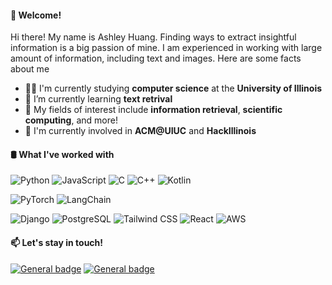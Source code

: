 #### 👋 Welcome!

Hi there! My name is Ashley Huang. Finding ways to extract insightful information is a big passion of mine. I am experienced in working with large amount of information, including text and images. Here are some facts about me

- 👩‍🎓 I'm currently studying **computer science** at the **University of Illinois**
- 🌱 I’m currently learning **text retrival**
- 🔨 My fields of interest include **information retrieval**, **scientific computing**, and more!
- 🧪 I'm currently involved in **ACM@UIUC** and **HackIllinois**

#### 🛢 What I've worked with
![Python](https://img.shields.io/badge/Python-3776AB?style=flat-square&logo=python&logoColor=white)
![JavaScript](https://img.shields.io/badge/JavaScript-F7DF1E?style=flat-square&logo=javascript&logoColor=black)
![C](https://img.shields.io/badge/C-A8B9CC?&style=flat-square&logo=c&logoColor=white)
![C++](https://img.shields.io/badge/C%2B%2B-00599C?style=flat-square&logo=c%2B%2B&logoColor=white)
![Kotlin](https://img.shields.io/badge/Kotlin-7F52FF?&style=flat-square&logo=kotlin&logoColor=white)

![PyTorch](https://img.shields.io/badge/PyTorch-%23EE4C2C?style=flat-square&logo=PyTorch&logoColor=white)
![LangChain](https://img.shields.io/badge/LangChain-%23EE4C2C?style=flat-square&logo=LangChain&logoColor=white)

![Django](https://img.shields.io/badge/Django-092E20?style=flat-square&logo=django&logoColor=white)
![PostgreSQL](https://img.shields.io/badge/PostgreSQL-316192?style=flat-square&logo=postgresql&logoColor=white)
![Tailwind CSS](https://img.shields.io/badge/Tailwind_CSS-38B2AC?style=flat-square&logo=tailwind-css&logoColor=white)
![React](https://img.shields.io/badge/React-61DAFB?style=flat-square&logo=react&logoColor=222222)
![AWS](https://img.shields.io/badge/Amazon_AWS-232F3E?style=flat-square&logo=amazon-web-services&logoColor=white)

#### 📫 Let's stay in touch!
[![General badge](https://img.shields.io/badge/linkedin.com/in/yenhunghuang-0077B5?style=flat&logo=linkedin&logoColor=white)](https://www.linkedin.com/in/yenhunghuang)
[![General badge](https://img.shields.io/badge/yenhung2@illinois.edu-0078D4?style=flat&logo=gmail&logoColor=white)](mailto:yenhung2@illinois.edu)
